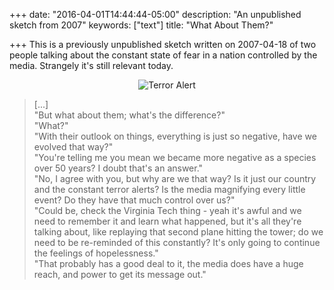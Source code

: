 +++
date: "2016-04-01T14:44:44-05:00"
description: "An unpublished sketch from 2007"
keywords: ["text"]
title: "What About Them?"

+++
This is a previously unpublished sketch written on 2007-04-18 of two people talking about the constant state of fear in a nation controlled by the media. Strangely it's still relevant today.

<div align="center"><img src="/2016/terroralert.png" alt="Terror Alert" border="0"></div>

>[...]<br />
"But what about them; what's the difference?"<br />
"What?"<br />
"With their outlook on things, everything is just so negative, have we evolved that way?"<br />
"You're telling me you mean we became more negative as a species over 50 years?  I doubt that's an answer."<br />
"No, I agree with you, but why are we that way?  Is it just our country and the constant terror alerts?  Is the media magnifying every little event?  Do they have that much control over us?"<br />
"Could be, check the Virginia Tech thing - yeah it's awful and we need to remember it and learn what happened, but it's all they're talking about, like replaying that second plane hitting the tower; do we need to be re-reminded of this constantly?  It's only going to continue the feelings of hopelessness."<br />
"That probably has a good deal to it, the media does have a huge reach, and power to get its message out."<br />
